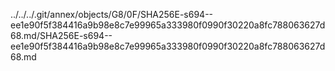 ../../../.git/annex/objects/G8/0F/SHA256E-s694--ee1e90f5f384416a9b98e8c7e99965a333980f0990f30220a8fc788063627d68.md/SHA256E-s694--ee1e90f5f384416a9b98e8c7e99965a333980f0990f30220a8fc788063627d68.md